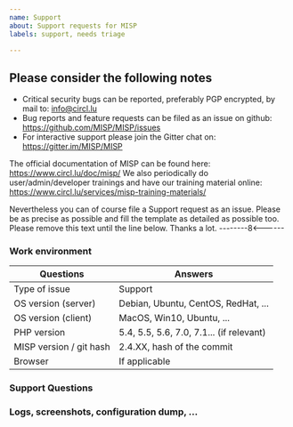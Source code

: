 ```yaml
---
name: Support
about: Support requests for MISP
labels: support, needs triage

---
```


## Please consider the following notes
- Critical security bugs can be reported, preferably PGP encrypted, by mail to: info@circl.lu
- Bug reports and feature requests can be filed as an issue on github: https://github.com/MISP/MISP/issues
- For interactive support please join the Gitter chat on: https://gitter.im/MISP/MISP

The official documentation of MISP can be found here: https://www.circl.lu/doc/misp/
We also periodically do user/admin/developer trainings and have our training material online: https://www.circl.lu/services/misp-training-materials/

Nevertheless you can of course file a Support request as an issue. Please be as precise as possible and fill the template as detailed as possible too.
Please remove this text until the line below. Thanks a lot.
--------8<------

### Work environment

| Questions                 | Answers
|---------------------------|--------------------
| Type of issue             | Support
| OS version (server)       | Debian, Ubuntu, CentOS, RedHat, ...
| OS version (client)       | MacOS, Win10, Ubuntu, ...
| PHP version               | 5.4, 5.5, 5.6, 7.0, 7.1... (if relevant)
| MISP version / git hash   | 2.4.XX, hash of the commit
| Browser                   | If applicable

### Support Questions


### Logs, screenshots, configuration dump, ...
